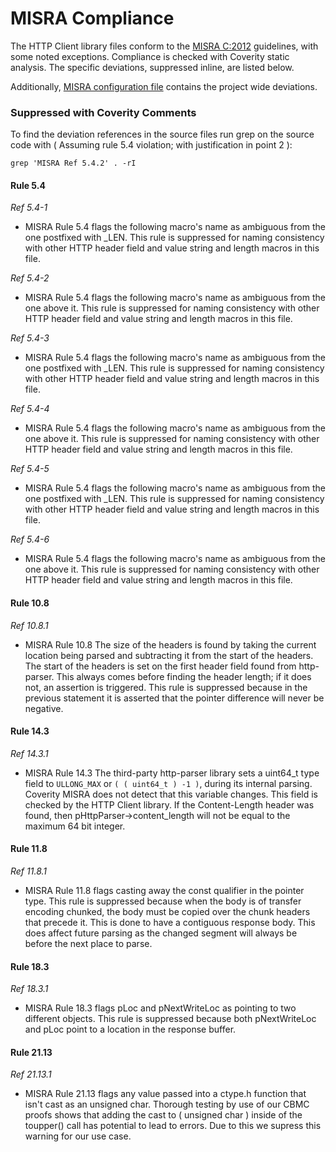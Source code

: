 # MISRA Compliance

The HTTP Client library files conform to the [MISRA C:2012](https://www.misra.org.uk)
guidelines, with some noted exceptions. Compliance is checked with Coverity static analysis.
The specific deviations, suppressed inline, are listed below.

Additionally, [MISRA configuration file](https://github.com/FreeRTOS/coreHTTP/blob/main/tools/coverity/misra.config) contains the project wide deviations.

### Suppressed with Coverity Comments
To find the deviation references in the source files run grep on the source code
with ( Assuming rule 5.4 violation; with justification in point 2 ):
```
grep 'MISRA Ref 5.4.2' . -rI
```

#### Rule 5.4
_Ref 5.4-1_

- MISRA Rule 5.4 flags the following macro's name as ambiguous from the
        one postfixed with _LEN. This rule is suppressed for naming consistency with
        other HTTP header field and value string and length macros in this file.

_Ref 5.4-2_

- MISRA Rule 5.4 flags the following macro's name as ambiguous from the one
        above it. This rule is suppressed for naming consistency with other HTTP
        header field and value string and length macros in this file.

_Ref 5.4-3_

- MISRA Rule 5.4 flags the following macro's name as ambiguous from the one
        postfixed with _LEN. This rule is suppressed for naming consistency with
        other HTTP header field and value string and length macros in this file.

_Ref 5.4-4_

- MISRA Rule 5.4 flags the following macro's name as ambiguous from the one
        above it. This rule is suppressed for naming consistency with other HTTP
        header field and value string and length macros in this file.

_Ref 5.4-5_

- MISRA Rule 5.4 flags the following macro's name as ambiguous from the one
        postfixed with _LEN. This rule is suppressed for naming consistency with
        other HTTP header field and value string and length macros in this file.

_Ref 5.4-6_

- MISRA Rule 5.4 flags the following macro's name as ambiguous from the one
        above it. This rule is suppressed for naming consistency with other HTTP
        header field and value string and length macros in this file.

#### Rule 10.8
_Ref 10.8.1_

- MISRA Rule 10.8 The size of the headers is found by taking the current location
       being parsed and subtracting it from the start of the headers. The start of
       the headers is set on the first header field found from http-parser. This always
       comes before finding the header length; if it does not, an assertion is triggered.
       This rule is suppressed because in the previous statement it is
       asserted that the pointer difference will never be negative.

#### Rule 14.3
_Ref 14.3.1_

- MISRA Rule 14.3 The third-party http-parser library sets a uint64_t type field to
       `ULLONG_MAX` or `( ( uint64_t ) -1 )`, during its internal parsing. Coverity MISRA does not detect
       that this variable changes. This field is checked by the HTTP Client library.
       If the Content-Length header was found, then pHttpParser->content_length
       will not be equal to the maximum 64 bit integer.

#### Rule 11.8
_Ref 11.8.1_

- MISRA Rule 11.8 flags casting away the const qualifier in the pointer
       type. This rule is suppressed because when the body is of transfer
       encoding chunked, the body must be copied over the chunk headers that
       precede it. This is done to have a contiguous response body. This does
       affect future parsing as the changed segment will always be before the
       next place to parse.

#### Rule 18.3
_Ref 18.3.1_

-  MISRA Rule 18.3 flags pLoc and pNextWriteLoc as pointing to two different
       objects. This rule is suppressed because both pNextWriteLoc and pLoc
       point to a location in the response buffer.

#### Rule 21.13
_Ref 21.13.1_

-  MISRA Rule 21.13 flags any value passed into a ctype.h function that isn't cast
        as an unsigned char. Thorough testing by use of our CBMC proofs shows that adding
        the cast to ( unsigned char ) inside of the toupper() call has potential to lead
        to errors. Due to this we supress this warning for our use case.
